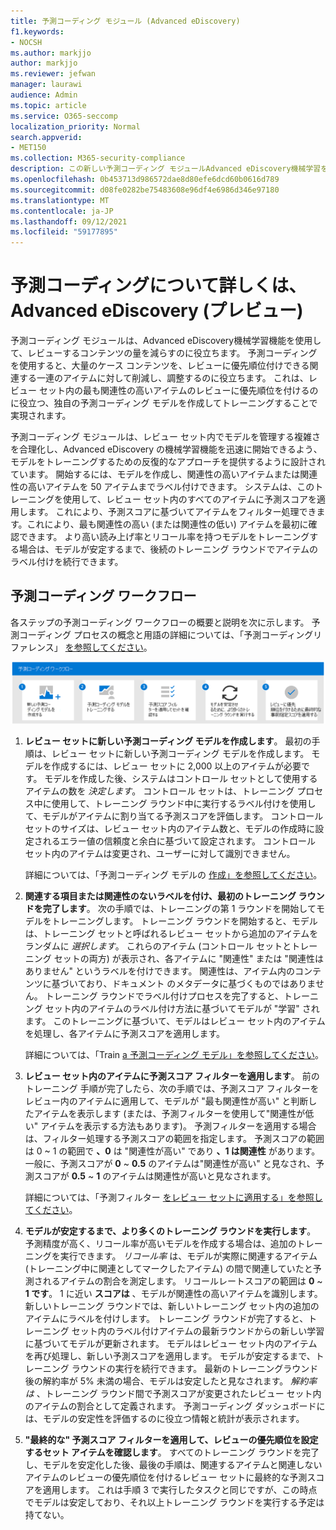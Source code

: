 ```yaml
---
title: 予測コーディング モジュール (Advanced eDiscovery)
f1.keywords:
- NOCSH
ms.author: markjjo
author: markjjo
ms.reviewer: jefwan
manager: laurawi
audience: Admin
ms.topic: article
ms.service: O365-seccomp
localization_priority: Normal
search.appverid:
- MET150
ms.collection: M365-security-compliance
description: この新しい予測コーディング モジュールAdvanced eDiscovery機械学習を使用して、レビュー セット内のアイテムを分析し、ケースまたは調査に関連するアイテムを予測します。
ms.openlocfilehash: 0b453713d986572dae8d80efe6dcd60b0616d789
ms.sourcegitcommit: d08fe0282be75483608e96df4e6986d346e97180
ms.translationtype: MT
ms.contentlocale: ja-JP
ms.lasthandoff: 09/12/2021
ms.locfileid: "59177895"
---
```

# <a name="learn-about-predictive-coding-in-advanced-ediscovery-preview"></a>予測コーディングについて詳しくは、Advanced eDiscovery (プレビュー)

予測コーディング モジュールは、Advanced eDiscovery機械学習機能を使用して、レビューするコンテンツの量を減らすのに役立ちます。 予測コーディングを使用すると、大量のケース コンテンツを、レビューに優先順位付けできる関連する一連のアイテムに対して削減し、調整するのに役立ちます。 これは、レビュー セット内の最も関連性の高いアイテムのレビューに優先順位を付けるのに役立つ、独自の予測コーディング モデルを作成してトレーニングすることで実現されます。

予測コーディング モジュールは、レビュー セット内でモデルを管理する複雑さを合理化し、Advanced eDiscovery の機械学習機能を迅速に開始できるよう、モデルをトレーニングするための反復的なアプローチを提供するように設計されています。 開始するには、モデルを作成し、関連性の高いアイテムまたは関連性の高いアイテムを 50 アイテムまでラベル付けできます。 システムは、このトレーニングを使用して、レビュー セット内のすべてのアイテムに予測スコアを適用します。 これにより、予測スコアに基づいてアイテムをフィルター処理できます。これにより、最も関連性の高い (または関連性の低い) アイテムを最初に確認できます。 より高い読み上げ率とリコール率を持つモデルをトレーニングする場合は、モデルが安定するまで、後続のトレーニング ラウンドでアイテムのラベル付けを続行できます。  

## <a name="the-predictive-coding-workflow"></a>予測コーディング ワークフロー

各ステップの予測コーディング ワークフローの概要と説明を次に示します。 予測コーディング プロセスの概念と用語の詳細については、「予測コーディングリファレンス」 [を参照してください](predictive-coding-reference.md)。

![予測コーディング ワークフロー。](..\media\PredictiveCodingWorkflow.png)

1. **レビュー セットに新しい予測コーディング モデルを作成します**。 最初の手順は、レビュー セットに新しい予測コーディング モデルを作成します。 モデルを作成するには、レビュー セットに 2,000 以上のアイテムが必要です。 モデルを作成した後、システムはコントロール セットとして使用するアイテムの数を *決定します*。 コントロール セットは、トレーニング プロセス中に使用して、トレーニング ラウンド中に実行するラベル付けを使用して、モデルがアイテムに割り当てる予測スコアを評価します。 コントロール セットのサイズは、レビュー セット内のアイテム数と、モデルの作成時に設定されるエラー値の信頼度と余白に基づいて設定されます。 コントロール セット内のアイテムは変更され、ユーザーに対して識別できません。

   詳細については、「予測コーディング モデルの [作成」を参照してください](predictive-coding-create-model.md)。

2. **関連する項目または関連性のないラベルを付け、最初のトレーニング ラウンドを完了します**。 次の手順では、トレーニングの第 1 ラウンドを開始してモデルをトレーニングします。 トレーニング ラウンドを開始すると、モデルは、トレーニング セットと呼ばれるレビュー セットから追加のアイテムをランダムに *選択します*。 これらのアイテム (コントロール セットとトレーニング セットの両方) が表示され、各アイテムに "関連性" または "関連性はありません" というラベルを付けできます。 関連性は、アイテム内のコンテンツに基づいており、ドキュメント のメタデータに基づくものではありません。 トレーニング ラウンドでラベル付けプロセスを完了すると、トレーニング セット内のアイテムのラベル付け方法に基づいてモデルが "学習" されます。 このトレーニングに基づいて、モデルはレビュー セット内のアイテムを処理し、各アイテムに予測スコアを適用します。

   詳細については、「Train [a 予測コーディング モデル」を参照してください](predictive-coding-train-model.md)。

3. **レビュー セット内のアイテムに予測スコア フィルターを適用します**。 前のトレーニング 手順が完了したら、次の手順では、予測スコア フィルターをレビュー内のアイテムに適用して、モデルが "最も関連性が高い" と判断したアイテムを表示します (または、予測フィルターを使用して"関連性が低い" アイテムを表示する方法もあります)。 予測フィルターを適用する場合は、フィルター処理する予測スコアの範囲を指定します。 予測スコアの範囲は 0 ~ 1 の範囲で **、0** は "関連性が高い" であり **、1 は関連性** があります。  一般に、予測スコアが **0** ~ **0.5** のアイテムは"関連性が高い" と見なされ、予測スコアが **0.5** ~ **1** のアイテムは関連性が高いと見なされます。

   詳細については、「予測フィルター [をレビュー セットに適用する」を参照してください](predictive-coding-apply-prediction-filter.md)。

4. **モデルが安定するまで、より多くのトレーニング ラウンドを実行します**。 予測精度が高く、リコール率が高いモデルを作成する場合は、追加のトレーニングを実行できます。 *リコール率* は、モデルが実際に関連するアイテム (トレーニング中に関連としてマークしたアイテム) の間で関連していたと予測されるアイテムの割合を測定します。 リコールレートスコアの範囲は **0** ~ **1 です**。 1 に近い **スコアは** 、モデルが関連性の高いアイテムを識別します。 新しいトレーニング ラウンドでは、新しいトレーニング セット内の追加のアイテムにラベルを付けします。 トレーニング ラウンドが完了すると、トレーニング セット内のラベル付けアイテムの最新ラウンドからの新しい学習に基づいてモデルが更新されます。 モデルはレビュー セット内のアイテムを再び処理し、新しい予測スコアを適用します。 モデルが安定するまで、トレーニング ラウンドの実行を続行できます。 最新のトレーニングラウンド後の解約率が 5% 未満の場合、モデルは安定したと見なされます。 *解約率は* 、トレーニング ラウンド間で予測スコアが変更されたレビュー セット内のアイテムの割合として定義されます。 予測コーディング ダッシュボードには、モデルの安定性を評価するのに役立つ情報と統計が表示されます。

5. **"最終的な" 予測スコア フィルターを適用して、レビューの優先順位を設定するセット アイテムを確認します**。 すべてのトレーニング ラウンドを完了し、モデルを安定化した後、最後の手順は、関連するアイテムと関連しないアイテムのレビューの優先順位を付けるレビュー セットに最終的な予測スコアを適用します。 これは手順 3 で実行したタスクと同じですが、この時点でモデルは安定しており、それ以上トレーニング ラウンドを実行する予定は持てない。
